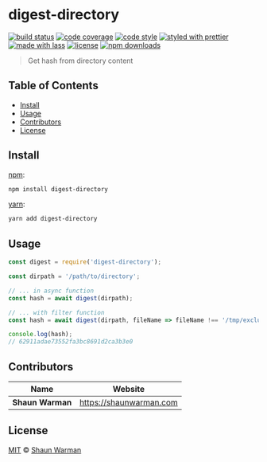 # digest-directory

[![build status](https://img.shields.io/travis/shaunwarman/digest-directory.svg)](https://travis-ci.com/shaunwarman/digest-directory)
[![code coverage](https://img.shields.io/codecov/c/github/shaunwarman/digest-directory.svg)](https://codecov.io/gh/shaunwarman/digest-directory)
[![code style](https://img.shields.io/badge/code_style-XO-5ed9c7.svg)](https://github.com/sindresorhus/xo)
[![styled with prettier](https://img.shields.io/badge/styled_with-prettier-ff69b4.svg)](https://github.com/prettier/prettier)
[![made with lass](https://img.shields.io/badge/made_with-lass-95CC28.svg)](https://lass.js.org)
[![license](https://img.shields.io/github/license/shaunwarman/digest-directory.svg)](LICENSE)
[![npm downloads](https://img.shields.io/npm/dt/digest-directory.svg)](https://npm.im/digest-directory)

> Get hash from directory content


## Table of Contents

* [Install](#install)
* [Usage](#usage)
* [Contributors](#contributors)
* [License](#license)


## Install

[npm][]:

```sh
npm install digest-directory
```

[yarn][]:

```sh
yarn add digest-directory
```


## Usage

```js
const digest = require('digest-directory');

const dirpath = '/path/to/directory';

// ... in async function
const hash = await digest(dirpath);

// ... with filter function
const hash = await digest(dirpath, fileName => fileName !== '/tmp/exclude.this');

console.log(hash);
// 62911adae73552fa3bc8691d2ca3b3e0
```


## Contributors

| Name             | Website                   |
| ---------------- | ------------------------- |
| **Shaun Warman** | <https://shaunwarman.com> |


## License

[MIT](LICENSE) © [Shaun Warman](https://shaunwarman.com)


## 

[npm]: https://www.npmjs.com/

[yarn]: https://yarnpkg.com/

